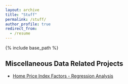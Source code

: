 ```yaml
---
layout: archive
title: "Stuff"
permalink: /stuff/
author_profile: true
redirect_from:
  - /resume
---
```


{% include base_path %}

##  Miscellaneous Data Related Projects

* [Home Price Index Factors - Regression Analysis ](../files/AnalysisButros.pdf) 
